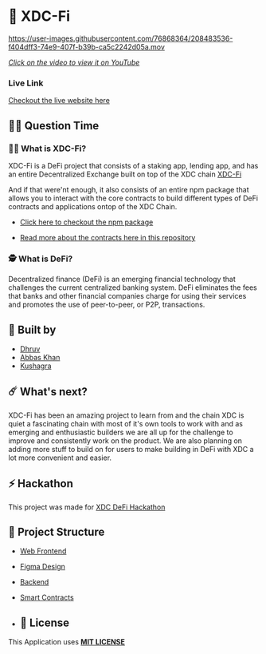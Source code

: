 # 🥳 XDC-Fi

https://user-images.githubusercontent.com/76868364/208483536-f404dff3-74e9-407f-b39b-ca5c2242d05a.mov

_[Click on the video to view it on YouTube](https://youtu.be/IxsvO4jcZ48)_

### Live Link

[Checkout the live website here](https://xdc-fi.vercel.app/)

## 🤷‍♀️ Question Time

### 👨‍🔬 What is XDC-Fi?

XDC-Fi is a DeFi project that consists of a staking app, lending app, and has an entire Decentralized Exchange built on top of the XDC chain [XDC-Fi](https://sc-dex-xdc.vercel.app/)

And if that were'nt enough, it also consists of an entire npm package that allows you to interact with the core contracts to build different types of DeFi contracts and applications ontop of the XDC Chain.

- [Click here to checkout the npm package](https://www.npmjs.com/package/xdefi-contracts)

- [Read more about the contracts here in this repository](https://github.com/Dhruv-2003/XDefi-Contracts)

### 🕵️ What is DeFi?

Decentralized finance (DeFi) is an emerging financial technology that challenges the current centralized banking system. DeFi eliminates the fees that banks and other financial companies charge for using their services and promotes the use of peer-to-peer, or P2P, transactions.

## 👊 Built by

- [Dhruv](https://github.com/Dhruv-2003)
- [Abbas Khan](https://github.com/Abbas-Khann)
- [Kushagra](https://github.com/kushagrasarathe)

## ☄️ What's next?

XDC-Fi has been an amazing project to learn from and the chain XDC is quiet a fascinating chain with most of it's own tools to work with and as emerging and enthusiastic builders we are all up for the challenge to improve and consistently work on the product. We are also planning on adding more stuff to build on for users to make building in DeFi with XDC a lot more convenient and easier.

## ⚡ Hackathon

This project was made for [XDC DeFi Hackathon](https://xdc.devpost.com/?ref_feature=challenge&ref_medium=your-open-hackathons&ref_content=Submissions+open)

## 🔩 Project Structure

- [Web Frontend](https://sc-dex-xdc.vercel.app/)

- [Figma Design](https://www.figma.com/file/B27kpCwAZHRhCaRyWg26MO/xdc?node-id=0%3A1&t=rkLNcNXfLu0kWQ4A-0)

- [Backend](https://github.com/Dhruv-2003/SC-DEX-XDC/tree/main/Backend)

- [Smart Contracts](https://github.com/Dhruv-2003/SC-DEX-XDC/tree/main/Contracts)

- ## 🚫 License

This Application uses [**MIT LICENSE**](/LICENSE)
